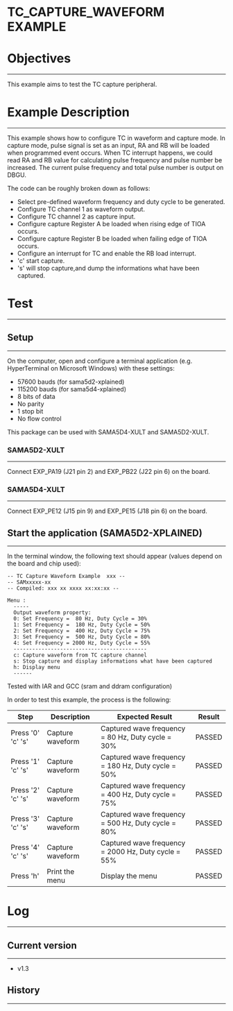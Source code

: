 TC_CAPTURE_WAVEFORM EXAMPLE
===========================

# Objectives
------------
This example aims to test the TC capture peripheral.

# Example Description
---------------------
This example shows how to configure TC in waveform and capture mode.
In capture mode, pulse signal is set as an input, RA and RB will be loaded when
programmed event occurs. When TC interrupt happens, we could read RA and RB
value for calculating pulse frequency and pulse number be increased. The current
pulse frequency and total pulse number is output on DBGU.

The code can be roughly broken down as follows:
 - Select pre-defined waveform frequency and duty cycle to be generated.
 - Configure TC channel 1 as waveform output.
 - Configure TC channel 2 as capture input.
 - Configure capture Register A be loaded when rising edge of TIOA occurs.
 - Configure capture Register B be loaded when failing edge of TIOA occurs.
 - Configure an interrupt for TC and enable the RB load interrupt.
 - 'c' start capture.
 - 's' will stop capture,and dump the informations what have been captured.

# Test
------
## Setup
--------
On the computer, open and configure a terminal application
(e.g. HyperTerminal on Microsoft Windows) with these settings:
 - 57600 bauds (for sama5d2-xplained)
 - 115200 bauds (for sama5d4-xplained)
 - 8 bits of data
 - No parity
 - 1 stop bit
 - No flow control

This package can be used with SAMA5D4-XULT and SAMA5D2-XULT.

### SAMA5D2-XULT
----------------
Connect EXP_PA19 (J21 pin 2) and EXP_PB22 (J22 pin 6) on the board.

### SAMA5D4-XULT
----------------
Connect EXP_PE12 (J15 pin 9) and EXP_PE15 (J18 pin 6) on the board.


## Start the application (SAMA5D2-XPLAINED)
-------------------------------------------
In the terminal window, the following text should appear (values depend on the
board and chip used):
```
-- TC Capture Waveform Example  xxx --
-- SAMxxxxx-xx
-- Compiled: xxx xx xxxx xx:xx:xx --
```

```
Menu :
  -----
  Output waveform property:
  0: Set Frequency =  80 Hz, Duty Cycle = 30%
  1: Set Frequency =  180 Hz, Duty Cycle = 50%
  2: Set Frequency =  400 Hz, Duty Cycle = 75%
  3: Set Frequency =  500 Hz, Duty Cycle = 80%
  4: Set Frequency = 2000 Hz, Duty Cycle = 55%
  -------------------------------------------
  c: Capture waveform from TC capture channel
  s: Stop capture and display informations what have been captured
  h: Display menu
  ------
```

Tested with IAR and GCC (sram and ddram configuration)

In order to test this example, the process is the following:

Step | Description | Expected Result | Result
-----|-------------|-----------------|-------
Press '0' 'c' 's' | Capture waveform | Captured wave frequency = 80 Hz, Duty cycle = 30% | PASSED
Press '1' 'c' 's' | Capture waveform | Captured wave frequency = 180 Hz, Duty cycle = 50% | PASSED
Press '2' 'c' 's' | Capture waveform | Captured wave frequency = 400 Hz, Duty cycle = 75% | PASSED
Press '3' 'c' 's' | Capture waveform | Captured wave frequency = 500 Hz, Duty cycle = 80% | PASSED
Press '4' 'c' 's' | Capture waveform | Captured wave frequency = 2000 Hz, Duty cycle = 55% | PASSED
Press 'h' | Print the menu | Display the menu | PASSED

# Log
-----
## Current version
------------------
 - v1.3

## History
----------
